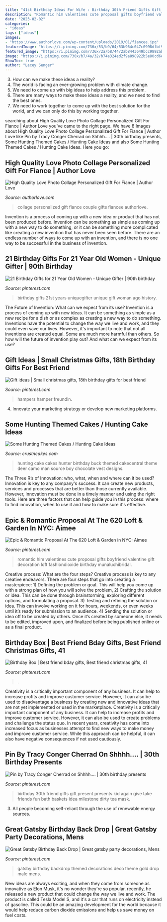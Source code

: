 ```yaml
---
title: "41st Birthday Ideas For Wife : Birthday 30th Friend Gifts Gift Present Presents Kid Again Give Take Friends Fun Bath Baskets Idea Milestone Dirty Tea Mask"
description: "Romantic him valentines cute proposal gifts boyfriend valentine gift decoration loft fashiondioxide birthday munaluchibridal"
date: "2023-02-02"
categories:
- "ideas"
tags: ["ideas"]
images:
- "https://www.authorlove.com/wp-content/uploads/2019/01/fiancee.jpg"
featuredImage: "https://i.pinimg.com/736x/53/b9/64/53b964c047c0998dfbf92d0418e87b70.jpg"
featured_image: "https://i.pinimg.com/736x/2a/b8/44/2ab8443649bcc9892aba5e594e60a325--romantic-proposal-the-loft.jpg"
image: "https://i.pinimg.com/736x/b7/4a/32/b74a324ed2f9a898922b5e80cd6e2fc7.jpg"
ShowToc: true
author: "Lacey Senger"
---
```



3. How can we make these ideas a reality?
1. The world is facing an ever-growing problem with climate change. 
2. We need to come up with big ideas to help address this problem. 
3. There are many ways to make these ideas a reality, and we need to find the best ones. 
4. We need to work together to come up with the best solution for the world, and we can only do this by working together.

	

		
searching about High Quality Love Photo Collage Personalized Gift For Fiance | Author Love you've came to the right page. We have 8 Images about High Quality Love Photo Collage Personalized Gift For Fiance | Author Love like Pin by Tracy Conger Cherrad on Shhhh.... | 30th birthday presents, Some Hunting Themed Cakes / Hunting Cake Ideas and also Some Hunting Themed Cakes / Hunting Cake Ideas. Here you go:
		
    
## High Quality Love Photo Collage Personalized Gift For Fiance | Author Love

<img loading=lazy src="https://www.authorlove.com/wp-content/uploads/2019/01/fiancee.jpg" onerror="this.onerror=null;this.src='https://tse1.mm.bing.net/th?id=OIP.ArJsgq7104omEBTONvyj4AHaKe&amp;pid=15.1';" alt="High Quality Love Photo Collage Personalized Gift For Fiance | Author Love">

_Source: authorlove.com_

>collage personalized gift fiance couple gifts fiancee authorlove. 

	

Invention is a process of coming up with a new idea or product that has not been produced before. Invention can be something as simple as coming up with a new way to do something, or it can be something more complicated like creating a new invention that has never been seen before. There are an endless number of ways to come up with an invention, and there is no one way to be successful in the business of invention.

    
## 21 Birthday Gifts For 21 Year Old Women - Unique Gifter | 90th Birthday

<img loading=lazy src="https://i.pinimg.com/736x/e0/bc/e5/e0bce51625f8cd4822d2bc1a8b4db5d3.jpg" onerror="this.onerror=null;this.src='https://tse1.mm.bing.net/th?id=OIP.NDf5kHsvxr7oV71XEkPuYgHaKL&amp;pid=15.1';" alt="21 Birthday Gifts for 21 Year Old Women - Unique Gifter | 90th birthday">

_Source: pinterest.com_

>birthday gifts 21st years uniquegifter unique gift woman ago history. 

	

The Future of Invention: What can we expect from its use?
Invention is a process of coming up with new ideas. It can be something as simple as a new recipe for a dish or as complex as creating a new way to do something. Inventions have the potential to change the way we live and work, and they could even save our lives. However, it's important to note that not all inventions are created equal. Some are much more harmful than others. So how will the future of invention play out? And what can we expect from its use?

    
## Gift Ideas | Small Christmas Gifts, 18th Birthday Gifts For Best Friend

<img loading=lazy src="https://i.pinimg.com/736x/b7/4a/32/b74a324ed2f9a898922b5e80cd6e2fc7.jpg" onerror="this.onerror=null;this.src='https://tse4.mm.bing.net/th?id=OIP.9sxD3iWElTuAW5Hv2ojIqwHaJ3&amp;pid=15.1';" alt="Gift ideas | Small christmas gifts, 18th birthday gifts for best friend">

_Source: pinterest.com_

>hampers hamper freundin. 

	

4. Innovate your marketing strategy or develop new marketing platforms.

    
## Some Hunting Themed Cakes / Hunting Cake Ideas

<img loading=lazy src="http://www.crustncakes.com/blog/wp-content/uploads/2015/12/883da85f55a2932d16f1d2b2a0ed89d7.jpg" onerror="this.onerror=null;this.src='https://tse2.mm.bing.net/th?id=OIP.V-g1fuEer-jdGYOxwpouJAHaKU&amp;pid=15.1';" alt="Some Hunting Themed Cakes / Hunting Cake Ideas">

_Source: crustncakes.com_

>hunting cake cakes hunter birthday buck themed cakecentral theme deer camo man source boy chocolate vest designs. 

	

The Three R’s of Innovation: who, what, when and where can it be used?
Innovation is key to any company's success. It can create new products, services and processes that are better than those currently available. However, innovation must be done in a timely manner and using the right tools. Here are three factors that can help guide you in this process: where to find innovation, when to use it and how to make sure it's effective.

    
## Epic &amp; Romantic Proposal At The 620 Loft &amp; Garden In NYC: Aimee

<img loading=lazy src="https://i.pinimg.com/736x/2a/b8/44/2ab8443649bcc9892aba5e594e60a325--romantic-proposal-the-loft.jpg" onerror="this.onerror=null;this.src='https://tse2.mm.bing.net/th?id=OIP.yF-lHG27StpRAkDWbkhvdAHaLH&amp;pid=15.1';" alt="Epic &amp; Romantic Proposal At The 620 Loft &amp; Garden in NYC: Aimee">

_Source: pinterest.com_

>romantic him valentines cute proposal gifts boyfriend valentine gift decoration loft fashiondioxide birthday munaluchibridal. 

	

Creative process: What are the four steps?
Creative process is key to any creative endeavors. There are four steps that go into creating a masterpiece: 1) Defining the problem or goal. This will help you come up with a strong plan of how you will solve the problem, 2) Crafting the solution or idea. This can be done through brainstorming, exploring different options, and formulating a proposal. 3) Testing and refining the solution or idea. This can involve working on it for hours, weekends, or even weeks until it’s ready for submission to an audience. 4) Sending the solution or idea off to be created by others. Once it’s created by someone else, it needs to be edited, improved upon, and finalized before being published online or as a final product.

    
## Birthday Box | Best Friend Bday Gifts, Best Friend Christmas Gifts, 41

<img loading=lazy src="https://i.pinimg.com/736x/53/b9/64/53b964c047c0998dfbf92d0418e87b70.jpg" onerror="this.onerror=null;this.src='https://tse1.mm.bing.net/th?id=OIP.Ggoim6DjLHekkd36NTHcRAHaJ3&amp;pid=15.1';" alt="Birthday Box | Best friend bday gifts, Best friend christmas gifts, 41">

_Source: pinterest.com_

>. 

	

Creativity is a critically important component of any business. It can help to increase profits and improve customer service. However, it can also be used to disadvantage a business by creating new and innovative ideas that are not yet implemented or used in the marketplace.
Creativity is a critically important component of any business. It can help to increase profits and improve customer service. However, it can also be used to create problems and challenge the status quo. In recent years, creativity has come into increased focus as businesses attempt to find new ways to make money and improve customer service. While this approach can be helpful, it can also have negative consequences if not used cautiously.

    
## Pin By Tracy Conger Cherrad On Shhhh.... | 30th Birthday Presents

<img loading=lazy src="https://i.pinimg.com/736x/61/8b/25/618b251e2f3cd03b898a0a1d0653196e--to-my-best-friend-best-friend-presents.jpg" onerror="this.onerror=null;this.src='https://tse1.mm.bing.net/th?id=OIP.bYxAkHxarUGo-hbmPV7WTAHaJ6&amp;pid=15.1';" alt="Pin by Tracy Conger Cherrad on Shhhh.... | 30th birthday presents">

_Source: pinterest.com_

>birthday 30th friend gifts gift present presents kid again give take friends fun bath baskets idea milestone dirty tea mask. 

	

3. All people becoming self-reliant through the use of renewable energy sources. 

    
## Great Gatsby Birthday Back Drop | Great Gatsby Party Decorations, Mens

<img loading=lazy src="https://i.pinimg.com/736x/15/7a/01/157a01e32d43fe67d5da9f880d66e6ac.jpg" onerror="this.onerror=null;this.src='https://tse4.mm.bing.net/th?id=OIP.SuIYK0AJ17SWtUoDSroRigHaFj&amp;pid=15.1';" alt="Great Gatsby Birthday Back Drop | Great gatsby party decorations, Mens">

_Source: pinterest.com_

>gatsby birthday backdrop themed decorations deco theme gold drop male mens. 

	

New ideas are always exciting, and when they come from someone as innovative as Elon Musk, it's no wonder they're so popular. recently, he released a new product that could change the way we live and work. The product is called Tesla Model S, and it's a car that runs on electricity instead of gasoline. This could be an amazing development for the world because it would help reduce carbon dioxide emissions and help us save money on fuel costs.

